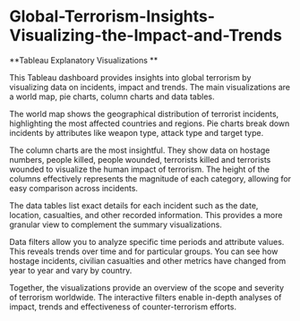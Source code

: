 # Global-Terrorism-Insights-Visualizing-the-Impact-and-Trends
**Tableau Explanatory Visualizations
**

This Tableau dashboard provides insights into global terrorism by visualizing data on incidents, impact and trends. The main visualizations are a world map, pie charts, column charts and data tables.   

The world map shows the geographical distribution of terrorist incidents, highlighting the most affected countries and regions. Pie charts break down incidents by attributes like weapon type, attack type and target type. 

The column charts are the most insightful. They show data on hostage numbers, people killed, people wounded, terrorists killed and terrorists wounded to visualize the human impact of terrorism. The height of the columns effectively represents the magnitude of each category, allowing for easy comparison across incidents. 

The data tables list exact details for each incident such as the date, location, casualties, and other recorded information. This provides a more granular view to complement the summary visualizations.   

Data filters allow you to analyze specific time periods and attribute values. This reveals trends over time and for particular groups. You can see how hostage incidents, civilian casualties and other metrics have changed from year to year and vary by country.

Together, the visualizations provide an overview of the scope and severity of terrorism worldwide. The interactive filters enable in-depth analyses of impact, trends and effectiveness of counter-terrorism efforts.

